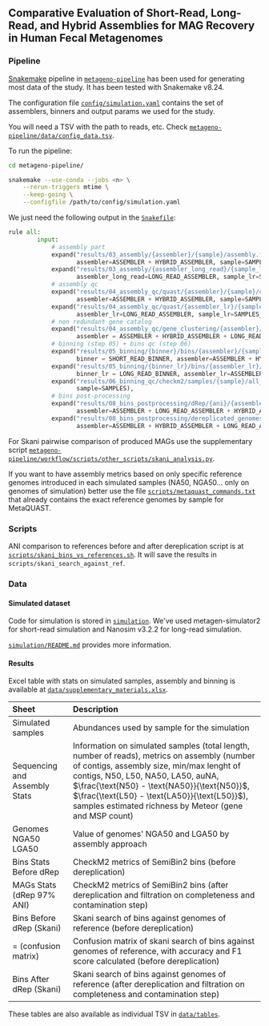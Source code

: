 ## Comparative Evaluation of Short-Read, Long-Read, and Hybrid Assemblies for MAG Recovery in Human Fecal Metagenomes

### Pipeline 

[Snakemake](https://snakemake.readthedocs.io/en/stable/) pipeline in [`metageno-pipeline`](metageno-pipeline/) has been used for generating most data of the study.
It has been tested with Snakemake v8.24.

The configuration file [`config/simulation.yaml`](config/simulation.yaml) contains the set of assemblers, binners and output params we used for the study.

You will need a TSV with the path to reads, etc.
Check [`metageno-pipeline/data/config_data.tsv`](metageno-pipeline/data/config_data.tsv).

To run the pipeline:

```sh
cd metageno-pipeline/

snakemake --use-conda --jobs <n> \
    --rerun-triggers mtime \
    --keep-going \
    --configfile /path/to/config/simulation.yaml
```

We just need the following output in the [`Snakefile`](metageno-pipeline/workflow/Snakefile):

```python
rule all:
        input:
            # assembly part
            expand("results/03_assembly/{assembler}/{sample}/assembly.fa.gz", 
                   assembler=ASSEMBLER + HYBRID_ASSEMBLER, sample=SAMPLES),
            expand("results/03_assembly/{assembler_long_read}/{sample_lr}/assembly.fa.gz", 
                   assembler_long_read=LONG_READ_ASSEMBLER, sample_lr=SAMPLES_LR),
            # assembly qc
            expand("results/04_assembly_qc/quast/{assembler}/{sample}/combined_reference/report.tsv", 
                   assembler=ASSEMBLER + HYBRID_ASSEMBLER, sample=SAMPLES),
            expand("results/04_assembly_qc/quast/{assembler_lr}/{sample_lr}/combined_reference/report.tsv", 
                   assembler_lr=LONG_READ_ASSEMBLER, sample_lr=SAMPLES_LR),
            # non redundant gene catalog
            expand("results/04_assembly_qc/gene_clustering/{assembler}/non_redundant_gene_catalog.fna.gz",
                   assembler = ASSEMBLER + HYBRID_ASSEMBLER + LONG_READ_ASSEMBLER),
            # binning (step 05) + bins qc (step 06)
            expand("results/05_binning/{binner}/bins/{assembler}/{sample}",
                   binner = SHORT_READ_BINNER, assembler=ASSEMBLER + HYBRID_ASSEMBLER, sample=SAMPLES),
            expand("results/05_binning/{binner_lr}/bins/{assembler_lr}/{sample_lr}",
                   binner_lr = LONG_READ_BINNER, assembler_lr=ASSEMBLER + HYBRID_ASSEMBLER, sample_lr=SAMPLES),
            expand("results/06_binning_qc/checkm2/samples/{sample}/all_quality_reports.pdf",
                   sample=SAMPLES),
            # bins post-processing
            expand("results/08_bins_postprocessing/dRep/{ani}/{assembler}",
                   assembler=ASSEMBLER + LONG_READ_ASSEMBLER + HYBRID_ASSEMBLER, ani = ANI_THRESHOLD),
            expand("results/08_bins_postprocessing/dereplicated_genomes_filtered_by_quality/{ani}/{assembler}/bins",
                   assembler=ASSEMBLER + HYBRID_ASSEMBLER + LONG_READ_ASSEMBLER, ani = ANI_THRESHOLD),
```

For Skani pairwise comparison of produced MAGs use the supplementary script [`metageno-pipeline/workflow/scripts/other_scripts/skani_analysis.py`](metageno-pipeline/workflow/scripts/other_scripts/skani_analysis.py).

If you want to have assembly metrics based on only specific reference genomes introduced in each simulated samples (NA50, NGA50... only on genomes of simulation) better use the file [`scripts/metaquast_commands.txt`](scripts/metaquast_commands.txt) that already contains the exact reference genomes by sample for MetaQUAST.

### Scripts

ANI comparison to references before and after dereplication script is at [`scripts/skani_bins_vs_references.sh`](scripts/skani_bins_vs_references.sh).
It will save the results in `scripts/skani_search_against_ref`.

### Data

#### Simulated dataset

Code for simulation is stored in [`simulation`](simulation/).
We've used metagen-simulator2 for short-read simulation and Nanosim v3.2.2 for long-read simulation.

[`simulation/README.md`](simulation/README.md) provides more information.

#### Results

Excel table with stats on simulated samples, assembly and binning is available at [`data/supplementary_materials.xlsx`](data/supplementary_materials.xlsx).

| Sheet                         | Description                                                                                                                                                                                                                                                                                                                              |
| :---------------------------- | :--------------------------------------------------------------------------------------------------------------------------------------------------------------------------------------------------------------------------------------------------------------------------------------------------------------------------------------- |
| Simulated samples             | Abundances used by sample for the simulation                                                                                                                                                                                                                                                                                             |
| Sequencing and Assembly Stats | Information on simulated samples (total length, number of reads), metrics on assembly (number of contigs, assembly size, min/max lenght of contigs, N50, L50, NA50, LA50, auNA, $\frac{\text{N50} - \text{NA50}}{\text{N50}}$, $\frac{\text{L50} - \text{LA50}}{\text{L50}}$), samples estimated richness by Meteor (gene and MSP count) |
| Genomes NGA50 LGA50           | Value of genomes' NGA50 and LGA50 by assembly approach                                                                                                                                                                                                                                                                                   |
| Bins Stats Before dRep        | CheckM2 metrics of SemiBin2 bins (before dereplication)                                                                                                                                                                                                                                                                                  |
| MAGs Stats (dRep 97% ANI)     | CheckM2 metrics of SemiBin2 bins (after dereplication and filtration on completeness and contamination step)                                                                                                                                                                                                                             |
| Bins Before dRep (Skani)      | Skani search of bins against genomes of reference (before dereplication)                                                                                                                                                                                                                                                                 |
| = (confusion matrix)      | Confusion matrix of skani search of bins against genomes of reference, with accuracy and F1 score calculated (before dereplication)                                                                                                                                                                                                                                                                 |
| Bins After dRep (Skani)       | Skani search of bins against genomes of reference (after dereplication and filtration on completeness and contamination step)                                                                                                                                                                                                            |

These tables are also available as individual TSV in [`data/tables`](data/tables).